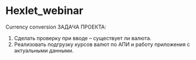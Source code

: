# Hexlet_webinar
Currency conversion
ЗАДАЧА ПРОЕКТА:
1) Сделать проверку при вводе – существует ли валюта.
2) Реализовать подгрузку курсов валют по АПИ и работу приложения с актуальными данными.
